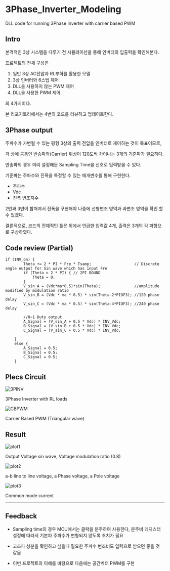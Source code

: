 # 3Phase_Inverter_Modeling
DLL code for running 3Phase Inverter with carrier based PWM

## Intro

본격적인 3상 시스템을 다루기 전 시뮬레이션을 통해 인버터의 입출력을 확인해본다.

프로젝트의 전체 구성은 

1. 일반 3상 AC전압과 RL부하를 활용한 모델
2. 3상 인버터와 6스텝 제어
3. DLL을 사용하지 않는 PWM 제어
4. DLL을 사용한 PWM 제어

의 4가지이다.

본 리포지토리에서는 4번의 코드를 리뷰하고 업데이트한다.

## 3Phase output

주파수가 가변될 수 있는 평형 3상의 출력 전압을 인버터로 제어하는 것이 목표이므로,

각 상에 공통인 반송파와(Carrier) 위상이 120도씩 차이나는 3개의 기준파가 필요하다.

반송파의 경우 미리 설정해둔 Sampling Time을 신호로 입력받을 수 있다.

기준파는 주파수와 진폭을 특정할 수 있는 매개변수를 통해 구현한다.

* 주파수
* Vdc
* 진폭 변조지수

2번과 3번이 합쳐져서 진폭을 구현해야 나중에 선형변조 영역과 과변조 영역을 확인 할 수 있겠다.

결론적으로, 코드의 전체적인 틀은 위에서 언급한 입력값 4개, 출력은 3개의 각 파형으로 구상하였다. 

## Code review (Partial)
```
if (INV_on) {
		Theta += 2 * PI * Fre * Tsamp;                   // Discrete angle output for Sin wave which has input Fre
		if (Theta > 2 * PI) { // 2PI BOUND
			Theta = 0;
		}
		V_sin_A = (Vdc*ma*0.5)*sin(Theta);               //amplitude modified by modulation ratio
		V_sin_B = (Vdc * ma * 0.5) * sin(Theta-2*PIOF3); //120 phase delay
		V_sin_C = (Vdc * ma * 0.5) * sin(Theta-4*PIOF3); //240 phase delay
		
		//0~1 Duty output
		A_Signal = (V_sin_A + 0.5 * Vdc) * INV_Vdc; 
		B_Signal = (V_sin_B + 0.5 * Vdc) * INV_Vdc;
		C_Signal = (V_sin_C + 0.5 * Vdc) * INV_Vdc;

	}
	else {
		A_Signal = 0.5;
		B_Signal = 0.5;
		C_Signal = 0.5;
	}
```
## Plecs Circuit
![3PINV](https://user-images.githubusercontent.com/125186303/222340012-c02789a9-75d5-4069-a074-c92be99d5a15.jpg)

3Phase Inverter with RL loads

![CBPWM](https://user-images.githubusercontent.com/125186303/222340084-4165c1c0-e514-41ab-840c-bd0e644defbd.jpg)

Carrier Based PWM (Triangular wave)

## Result
![plot1](https://user-images.githubusercontent.com/125186303/222340089-d49b9aee-744f-4849-a70e-c992dd164d38.jpg)

Output Voltage sin wave, Voltage modulation ratio (0.8)

![plot2](https://user-images.githubusercontent.com/125186303/222340096-cd952fa9-bcf5-437c-9217-e0a7b657e0e4.jpg)

a-b line to line voltage, a Phase voltage, a Pole voltage

![plot3](https://user-images.githubusercontent.com/125186303/222340101-1783eeef-06b2-47b2-9ac9-383a384df7f0.jpg)

Common mode current


---
## Feedback
* Sampling time의 경우 MCU에서는 클락을 분주하여 사용한다, 분주비 레지스터 설정에 따라서 기본파 주파수가 변형되지 않도록 조치가 필요

* 고조파 성분을 확인하고 싶을때 필요한 주파수 변조비도 입력으로 받으면 좋을 것 같음

* 이번 프로젝트의 이해를 바탕으로 다음에는 공간벡터 PWM를 구현







